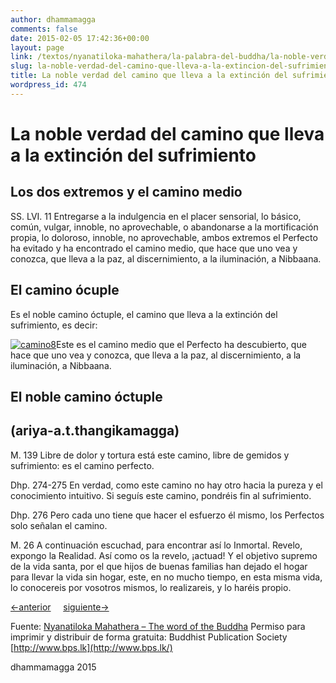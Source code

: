 ```yaml
---
author: dhammamagga
comments: false
date: 2015-02-05 17:42:36+00:00
layout: page
link: /textos/nyanatiloka-mahathera/la-palabra-del-buddha/la-noble-verdad-del-camino-que-lleva-a-la-extincion-del-sufrimiento/
slug: la-noble-verdad-del-camino-que-lleva-a-la-extincion-del-sufrimiento
title: La noble verdad del camino que lleva a la extinción del sufrimiento
wordpress_id: 474
---
```


# La noble verdad del camino que lleva a la extinción del sufrimiento




## Los dos extremos y el camino medio


SS. LVI. 11
Entregarse a la indulgencia en el placer sensorial, lo básico, común, vulgar, innoble, no aprovechable, o abandonarse a la mortificación propia, lo doloroso, innoble, no aprovechable, ambos extremos el Perfecto ha evitado y ha encontrado el camino medio, que hace que uno vea y conozca, que lleva a la paz, al discernimiento, a la iluminación, a Nibbaana.


## El camino ócuple


Es el noble camino óctuple, el camino que lleva a la extinción del sufrimiento, es decir:

[![camino8](https://dhammamagga.files.wordpress.com/2013/02/captura-de-pantalla-2013-02-22-a-las-18-12-10.png)](https://dhammamagga.files.wordpress.com/2013/02/captura-de-pantalla-2013-02-22-a-las-18-12-10.png)Este es el camino medio que el Perfecto ha descubierto, que hace que uno vea y conozca, que lleva a la paz, al discernimiento, a la iluminación, a Nibbaana.


## El noble camino óctuple




## (ariya-a.t.thangikamagga)


M. 139
Libre de dolor y tortura está este camino, libre de gemidos y sufrimiento: es el camino perfecto.

Dhp. 274-275
En verdad, como este camino no hay otro hacia la pureza y el conocimiento intuitivo. Si seguís este camino, pondréis fin al sufrimiento.

Dhp. 276
Pero cada uno tiene que hacer el esfuerzo él mismo, los Perfectos solo señalan el camino.

M. 26
A continuación escuchad, para encontrar así lo Inmortal. Revelo, expongo la Realidad. Así como os la revelo, ¡actuad! Y el objetivo supremo de la vida santa, por el que hijos de buenas familias han dejado el hogar para llevar la vida sin hogar, este, en no mucho tiempo, en esta misma vida, lo conocereis por vosotros mismos, lo realizareis, y lo haréis propio.




[<-anterior](/textos/nyanatiloka-mahathera/la-palabra-del-buddha/la-noble-verdad-de-la-extincion-del-sufrimiento/)     [siguiente->](/textos/nyanatiloka-mahathera/la-palabra-del-buddha/la-noble-verdad-del-camino-que-lleva-a-la-extincion-del-sufrimiento/entendimiento-correcto/)




Fuente: [Nyanatiloka Mahathera – The word of the Buddha](http://www.enabling.org/ia/vipassana/Archive/N/Nyanatiloka/WOB/index.html)
Permiso para imprimir y distribuir de forma gratuita:
Buddhist Publication Society
[http://www.bps.lk](http://www.bps.lk/)




dhammamagga 2015
